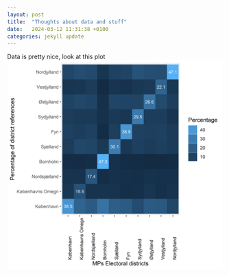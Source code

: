 ```yaml
---
layout: post
title:  "Thoughts about data and stuff"
date:   2024-03-12 11:31:38 +0100
categories: jekyll update
---
```


Data is pretty nice, look at this plot ![Image](https://github.com/StubChris/StubChris.github.io/blob/main/_posts/heatmap_final_final_vol3.png)

